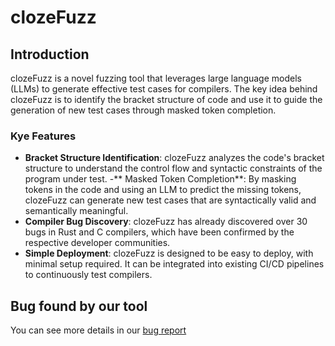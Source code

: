 # clozeFuzz
## Introduction
clozeFuzz is a novel fuzzing tool that leverages large language models (LLMs) to generate effective test cases for compilers. The key idea behind clozeFuzz is to identify the bracket structure of code and use it to guide the generation of new test cases through masked token completion.
### Kye Features
- **Bracket Structure Identification**: clozeFuzz analyzes the code's bracket structure to understand the control flow and syntactic constraints of the program under test.
-** Masked Token Completion**: By masking tokens in the code and using an LLM to predict the missing tokens, clozeFuzz can generate new test cases that are syntactically valid and semantically meaningful.
- **Compiler Bug Discovery**: clozeFuzz has already discovered over 30 bugs in Rust and C compilers, which have been confirmed by the respective developer communities.
- **Simple Deployment**: clozeFuzz is designed to be easy to deploy, with minimal setup required. It can be integrated into existing CI/CD pipelines to continuously test compilers.
## Bug found by our tool
You can see more details in our [bug report](https://github.com/ClozeFuzzProduction/clozeFuzz/blob/master/bug.md)
